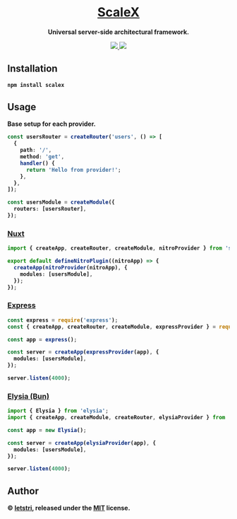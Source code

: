 <h1 align="center">
  <a href="https://scalex.letstri.dev" alt="ScaleX site">ScaleX</a>
</h1>
<p align="center">
  <b>Universal server-side architectural framework.<br/>
</p>
<p align="center">
  <a href="https://www.npmjs.com/package/scalex">
    <img src="https://img.shields.io/npm/v/scalex.svg">
  </a>
  <a href="https://scalex.letstri.dev">
    <img src="https://img.shields.io/badge/you_want-this-blue">
  </a>
</p>

## Installation

```bash
npm install scalex
```

## Usage

Base setup for each provider.

```ts
const usersRouter = createRouter('users', () => [
  {
    path: '/',
    method: 'get',
    handler() {
      return 'Hello from provider!';
    },
  },
]);

const usersModule = createModule({
  routers: [usersRouter],
});
```

### [Nuxt](https://github.com/letstri/scalex/tree/main/examples/nuxt)

```ts
import { createApp, createRouter, createModule, nitroProvider } from 'scalex';

export default defineNitroPlugin((nitroApp) => {
  createApp(nitroProvider(nitroApp), {
    modules: [usersModule],
  });
});
```

### [Express](https://github.com/letstri/scalex/tree/main/examples/express)

```ts
const express = require('express');
const { createApp, createRouter, createModule, expressProvider } = require('scalex');

const app = express();

const server = createApp(expressProvider(app), {
  modules: [usersModule],
});

server.listen(4000);
```

### [Elysia (Bun)](https://github.com/letstri/scalex/tree/main/examples/elysia)

```ts
import { Elysia } from 'elysia';
import { createApp, createModule, createRouter, elysiaProvider } from 'scalex';

const app = new Elysia();

const server = createApp(elysiaProvider(app), {
  modules: [usersModule],
});

server.listen(4000);
```

## Author

© [letstri](https://letstri.dev), released under the [MIT](https://github.com/letstri/scalex/blob/main/LICENSE) license.
